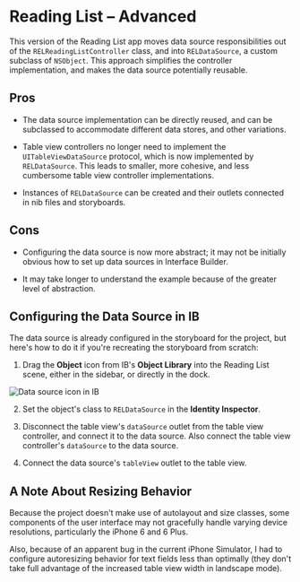 # Reading List – Advanced

This version of the Reading List app moves data source responsibilities out of the `RELReadingListController` class, and into `RELDataSource`, a custom subclass of `NSObject`. This approach simplifies the controller implementation, and makes the data source potentially reusable.

## Pros

* The data source implementation can be directly reused, and can be subclassed to accommodate different data stores, and other variations.

* Table view controllers no longer need to implement the `UITableViewDataSource` protocol, which is now implemented by `RELDataSource`. This leads to smaller, more cohesive, and less cumbersome table view controller implementations.

* Instances of `RELDataSource` can be created and their outlets connected in nib files and storyboards.

## Cons

* Configuring the data source is now more abstract; it may not be initially obvious how to set up data sources in Interface Builder.

* It may take longer to understand the example because of the greater level of abstraction.


## Configuring the Data Source in IB

The data source is already configured in the storyboard for the project, but here's how to do it if you're recreating the storyboard from scratch:

1. Drag the **Object** icon from IB's **Object Library** into the Reading List scene, either in the sidebar, or directly in the dock. 

  ![Data source icon in IB](/DataSourceInIB.png)

2. Set the object's class to `RELDataSource` in the **Identity Inspector**.

3. Disconnect the table view's `dataSource` outlet from the table view controller, and connect it to the data source. Also connect the table view controller's `dataSource` to the data source.

4. Connect the data source's `tableView` outlet to the table view.



## A Note About Resizing Behavior

Because the project doesn't make use of autolayout and size classes, some components of the user interface may not gracefully handle varying device resolutions, particularly the iPhone 6 and 6 Plus.

Also, because of an apparent bug in the current iPhone Simulator, I had to configure autoresizing behavior for text fields less than optimally (they don't take full advantage of the increased table view width in landscape mode).